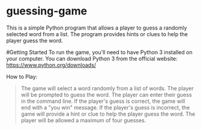 # guessing-game
This is a simple Python program that allows a player to guess a randomly selected word from a list. The program provides hints or clues to help the player guess the word.

#Getting Started
To run the game, you'll need to have Python 3 installed on your computer. You can download Python 3 from the official website: https://www.python.org/downloads/

How to Play:
>The game will select a word randomly from a list of words.
>The player will be prompted to guess the word.
>The player can enter their guess in the command line.
>If the player's guess is correct, the game will end with a "you win" message.
>If the player's guess is incorrect, the game will provide a hint or clue to help the player guess the word.
>The player will be allowed a maximum of four guesses.

